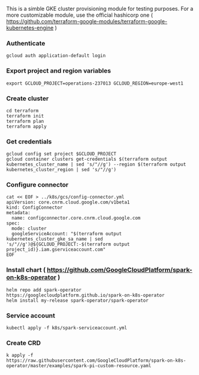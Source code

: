 This is a simble GKE cluster provisioning module for testing purposes. For a more customizable module, use the official hashicorp one ( https://github.com/terraform-google-modules/terraform-google-kubernetes-engine )

### Authenticate
```
gcloud auth application-default login
```

### Export project and region variables
```
export GCLOUD_PROJECT=operations-237013 GCLOUD_REGION=europe-west1
```

### Create cluster
```
cd terraform
terraform init
terraform plan
terraform apply
```

### Get credentials
```
gcloud config set project $GCLOUD_PROJECT
gcloud container clusters get-credentials $(terraform output kubernetes_cluster_name | sed 's/"//g') --region $(terraform output kubernetes_cluster_region | sed 's/"//g')
```

### Configure connector
```
cat << EOF > ../k8s/gcs/config-connector.yml
apiVersion: core.cnrm.cloud.google.com/v1beta1
kind: ConfigConnector
metadata:
  name: configconnector.core.cnrm.cloud.google.com
spec:
  mode: cluster
  googleServiceAccount: "$(terraform output kubernetes_cluster_gke_sa_name | sed 's/"//g')@${GCLOUD_PROJECT:-$(terraform output project_id)}.iam.gserviceaccount.com"
EOF
```

### Install chart ( https://github.com/GoogleCloudPlatform/spark-on-k8s-operator )
```
helm repo add spark-operator https://googlecloudplatform.github.io/spark-on-k8s-operator
helm install my-release spark-operator/spark-operator
```

### Service account
```
kubectl apply -f k8s/spark-serviceaccount.yml
```

### Create CRD
```
k apply -f https://raw.githubusercontent.com/GoogleCloudPlatform/spark-on-k8s-operator/master/examples/spark-pi-custom-resource.yaml
```

